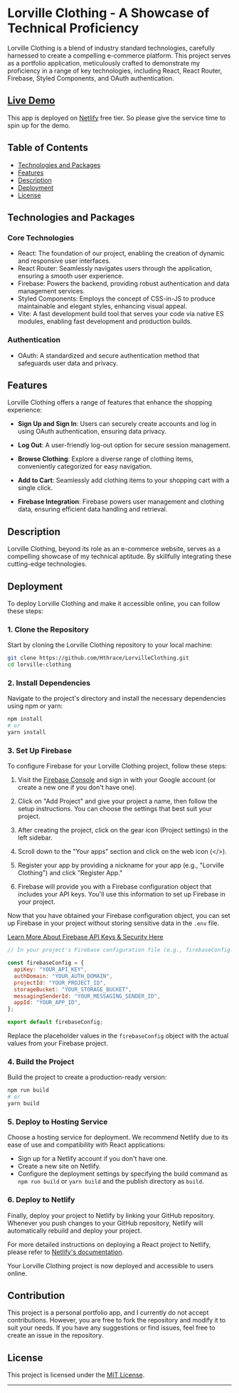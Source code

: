 # Lorville Clothing - A Showcase of Technical Proficiency

Lorville Clothing is a blend of industry standard technologies, carefully harnessed to create a compelling e-commerce platform. This project serves as a portfolio application, meticulously crafted to demonstrate my proficiency in a range of key technologies, including React, React Router, Firebase, Styled Components, and OAuth authentication.

## [Live Demo](https://keen-maamoul-18376d.netlify.app/)

This app is deployed on [Netlify](https://www.netlify.com) free tier. So please give the service time to spin up for the demo.

## Table of Contents

- [Technologies and Packages](#technologies-and-packages)
- [Features](#features)
- [Description](#description)
- [Deployment](#deployment)
- [License](#license)

## Technologies and Packages

### Core Technologies

- React: The foundation of our project, enabling the creation of dynamic and responsive user interfaces.
- React Router: Seamlessly navigates users through the application, ensuring a smooth user experience.
- Firebase: Powers the backend, providing robust authentication and data management services.
- Styled Components: Employs the concept of CSS-in-JS to produce maintainable and elegant styles, enhancing visual appeal.
- Vite: A fast development build tool that serves your code via native ES modules, enabling fast development and production builds.

### Authentication

- OAuth: A standardized and secure authentication method that safeguards user data and privacy.

## Features

Lorville Clothing offers a range of features that enhance the shopping experience:

- **Sign Up and Sign In**: Users can securely create accounts and log in using OAuth authentication, ensuring data privacy.

- **Log Out**: A user-friendly log-out option for secure session management.

- **Browse Clothing**: Explore a diverse range of clothing items, conveniently categorized for easy navigation.

- **Add to Cart**: Seamlessly add clothing items to your shopping cart with a single click.

- **Firebase Integration**: Firebase powers user management and clothing data, ensuring efficient data handling and retrieval.

## Description

Lorville Clothing, beyond its role as an e-commerce website, serves as a compelling showcase of my technical aptitude. By skillfully integrating these cutting-edge technologies.

## Deployment

To deploy Lorville Clothing and make it accessible online, you can follow these steps:

### 1. Clone the Repository

Start by cloning the Lorville Clothing repository to your local machine:

```bash
git clone https://github.com/Hthrace/LorvilleClothing.git
cd lorville-clothing
```

### 2. Install Dependencies

Navigate to the project's directory and install the necessary dependencies using npm or yarn:

```bash
npm install
# or
yarn install
```

### 3. Set Up Firebase

To configure Firebase for your Lorville Clothing project, follow these steps:

1. Visit the [Firebase Console](https://console.firebase.google.com/) and sign in with your Google account (or create a new one if you don't have one).

2. Click on "Add Project" and give your project a name, then follow the setup instructions. You can choose the settings that best suit your project.

3. After creating the project, click on the gear icon (Project settings) in the left sidebar.

4. Scroll down to the "Your apps" section and click on the web icon (</>).

5. Register your app by providing a nickname for your app (e.g., "Lorville Clothing") and click "Register App."

6. Firebase will provide you with a Firebase configuration object that includes your API keys. You'll use this information to set up Firebase in your project.

Now that you have obtained your Firebase configuration object, you can set up Firebase in your project without storing sensitive data in the `.env` file.

[Learn More About Firebase API Keys & Security Here](https://stackoverflow.com/questions/37482366/is-it-safe-to-expose-firebase-apikey-to-the-public)

```javascript
// In your project's Firebase configuration file (e.g., firebaseConfig.js)

const firebaseConfig = {
  apiKey: "YOUR_API_KEY",
  authDomain: "YOUR_AUTH_DOMAIN",
  projectId: "YOUR_PROJECT_ID",
  storageBucket: "YOUR_STORAGE_BUCKET",
  messagingSenderId: "YOUR_MESSAGING_SENDER_ID",
  appId: "YOUR_APP_ID",
};

export default firebaseConfig;
```

Replace the placeholder values in the `firebaseConfig` object with the actual values from your Firebase project.

### 4. Build the Project

Build the project to create a production-ready version:

```bash
npm run build
# or
yarn build
```

### 5. Deploy to Hosting Service

Choose a hosting service for deployment. We recommend Netlify due to its ease of use and compatibility with React applications:

- Sign up for a Netlify account if you don't have one.
- Create a new site on Netlify.
- Configure the deployment settings by specifying the build command as `npm run build` or `yarn build` and the publish directory as `build`.

### 6. Deploy to Netlify

Finally, deploy your project to Netlify by linking your GitHub repository. Whenever you push changes to your GitHub repository, Netlify will automatically rebuild and deploy your project.

For more detailed instructions on deploying a React project to Netlify, please refer to [Netlify's documentation](https://docs.netlify.com/).

Your Lorville Clothing project is now deployed and accessible to users online.

## Contribution

This project is a personal portfolio app, and I currently do not accept contributions. However, you are free to fork the repository and modify it to suit your needs. If you have any suggestions or find issues, feel free to create an issue in the repository.

## License

This project is licensed under the [MIT License](LICENSE).

---
